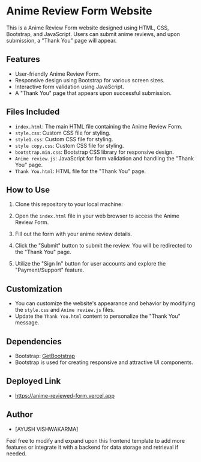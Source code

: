 # Anime Review Form Website

This is a Anime Review Form website designed using HTML, CSS, Bootstrap, and JavaScript. Users can submit anime reviews, and upon submission, a "Thank You" page will appear.

## Features

- User-friendly Anime Review Form.
- Responsive design using Bootstrap for various screen sizes.
- Interactive form validation using JavaScript.
- A "Thank You" page that appears upon successful submission.

## Files Included

- `index.html`: The main HTML file containing the Anime Review Form.
- `style.css`: Custom CSS file for styling.
- `style1.css`: Custom CSS file for styling.
- `style copy.css`: Custom CSS file for styling.
- `bootstrap.min.css`: Bootstrap CSS library for responsive design.
- `Anime review.js`: JavaScript for form validation and handling the "Thank You" page.
- `Thank You.html`: HTML file for the "Thank You" page.

## How to Use

1. Clone this repository to your local machine:

2. Open the `index.html` file in your web browser to access the Anime Review Form.

3. Fill out the form with your anime review details.

4. Click the "Submit" button to submit the review. You will be redirected to the "Thank You" page.

5. Utilize the "Sign In" button for user accounts and explore the "Payment/Support" feature.

## Customization

- You can customize the website's appearance and behavior by modifying the `style.css` and `Anime review.js` files.
- Update the `Thank You.html` content to personalize the "Thank You" message.

## Dependencies

- Bootstrap: [GetBootstrap](https://getbootstrap.com/)
- Bootstrap is used for creating responsive and attractive UI components.

## Deployed Link

- https://anime-reviewed-form.vercel.app

## Author

- [AYUSH VISHWAKARMA]

Feel free to modify and expand upon this frontend template to add more features or integrate it with a backend for data storage and retrieval if needed.



